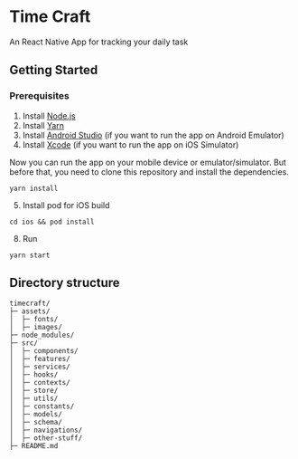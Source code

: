 # Time Craft
An React Native App for tracking your daily task

## Getting Started

### Prerequisites
1. Install [Node.js](https://nodejs.org/en/download/)
2. Install [Yarn](https://classic.yarnpkg.com/en/docs/install/#windows-stable)
6. Install [Android Studio](https://developer.android.com/studio) (if you want to run the app on Android Emulator)
7. Install [Xcode](https://developer.apple.com/xcode/) (if you want to run the app on iOS Simulator)

Now you can run the app on your mobile device or emulator/simulator. But before that, you need to clone this repository and install the dependencies.
```
yarn install
```
5. Install pod for iOS build
```
cd ios && pod install
```
8. Run
```
yarn start
```


## Directory structure

```
timecraft/
├─ assets/
│  ├─ fonts/
│  ├─ images/
├─ node_modules/
├─ src/
│  ├─ components/
│  ├─ features/
│  ├─ services/
│  ├─ hooks/
│  ├─ contexts/
│  ├─ store/
│  ├─ utils/
│  ├─ constants/
│  ├─ models/
│  ├─ schema/
│  ├─ navigations/
│  ├─ other-stuff/
├─ README.md
```
